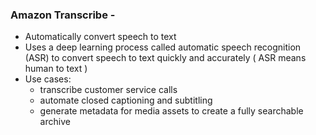 ###  Amazon Transcribe -
- Automatically convert speech to text
- Uses a deep learning process called automatic speech recognition (ASR) to convert speech to text quickly and accurately ( ASR means human to text )
- Use cases:
     - transcribe customer service calls
     - automate closed captioning and subtitling
     - generate metadata for media assets to create a fully searchable archive

